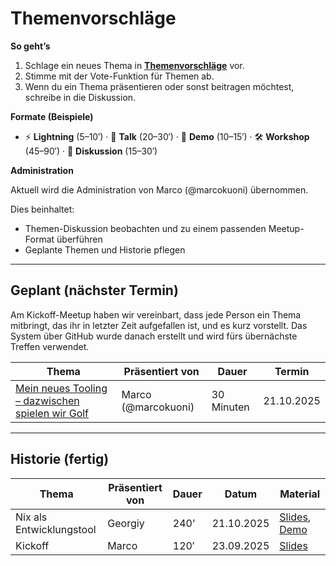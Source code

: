# Themenvorschläge

**So geht’s**

1. Schlage ein neues Thema in **[Themenvorschläge](https://github.com/orgs/Software-Crafters-Meetup/discussions/categories/themenvorschl%C3%A4ge)** vor.
2. Stimme mit der Vote-Funktion für Themen ab.
3. Wenn du ein Thema präsentieren oder sonst beitragen möchtest, schreibe in die Diskussion.

**Formate (Beispiele)**

- ⚡️ **Lightning** (5–10′) · 🎤 **Talk** (20–30′) · 🧪 **Demo** (10–15′) · 🛠 **Workshop** (45–90′) · 💬 **Diskussion** (15–30′)

**Administration**

Aktuell wird die Administration von Marco (@marcokuoni) übernommen.

Dies beinhaltet:

- Themen-Diskussion beobachten und zu einem passenden Meetup-Format überführen
- Geplante Themen und Historie pflegen

---

## Geplant (nächster Termin)

Am Kickoff-Meetup haben wir vereinbart, dass jede Person ein Thema mitbringt, das ihr in letzter Zeit aufgefallen ist, und es kurz vorstellt. Das System über GitHub wurde danach erstellt und wird fürs übernächste Treffen verwendet.

| Thema                                                                                                              | Präsentiert von     | Dauer      | Termin     |
| ------------------------------------------------------------------------------------------------------------------ | ------------------- | ---------- | ---------- |
| [Mein neues Tooling – dazwischen spielen wir Golf](https://github.com/orgs/Software-Crafters-Meetup/discussions/4) | Marco (@marcokuoni) | 30 Minuten | 21.10.2025 |

---

## Historie (fertig)

| Thema                    | Präsentiert von | Dauer | Datum      | Material                                                                       |
| ------------------------ | --------------- | ----- | ---------- | ------------------------------------------------------------------------------ |
| Nix als Entwicklungstool | Georgiy         | 240'  | 21.10.2025 | [Slides](), [Demo]()                                                           |
| Kickoff                  | Marco           | 120′  | 23.09.2025 | [Slides](https://github.com/Software-Crafters-Meetup/Kickoff/tree/main/slides) |
